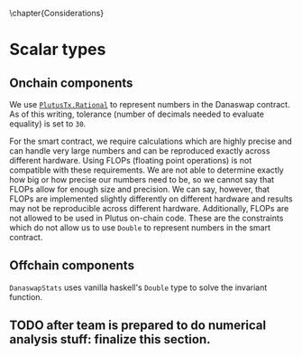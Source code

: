 \chapter{Considerations}

# Scalar types

## Onchain components

We use [`PlutusTx.Rational`](https://github.com/input-output-hk/plutus/blob/master/plutus-tx/src/PlutusTx/Ratio.hs) to represent numbers in the Danaswap contract. As of this writing, tolerance (number of decimals needed to evaluate equality) is set to `30`. 

For the smart contract, we require calculations which are highly precise and can handle very large numbers and can be reproduced exactly across different hardware. Using FLOPs (floating point operations) is not compatible with these requirements. We are not able to determine exactly how big or how precise our numbers need to be, so we cannot say that FLOPs allow for enough size and precision. We can say, however, that FLOPs are implemented slightly differently on different hardware and results may not be reproducible across different hardware. Additionally, FLOPs are not allowed to be used in Plutus on-chain code. These are the constraints which do not allow us to use `Double` to represent numbers in the smart contract.

## Offchain components

`DanaswapStats` uses vanilla haskell's `Double` type to solve the invariant function. 

## TODO after team is prepared to do numerical analysis stuff: finalize this section.

